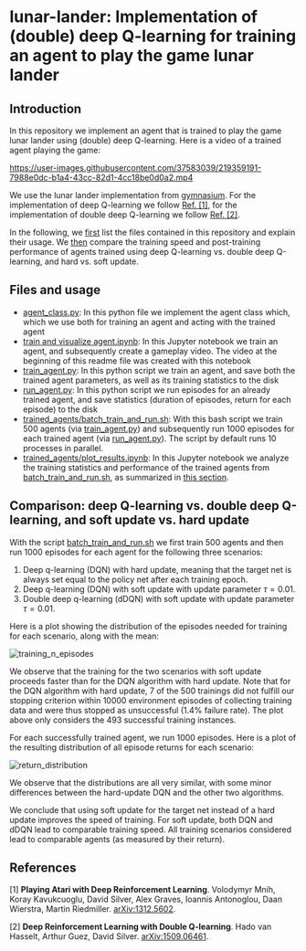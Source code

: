 # lunar-lander: Implementation of (double) deep Q-learning for training an agent to play the game lunar lander

## Introduction

In this repository we implement an agent that is trained to play the game lunar lander using (double) deep Q-learning. Here is a video of a trained agent playing the game:

https://user-images.githubusercontent.com/37583039/219359191-7988e0dc-b1a4-43cc-82d1-4cc18be0d0a2.mp4

We use the lunar lander implementation from [gymnasium](https://gymnasium.farama.org). For the implementation of deep Q-learning we follow <a href="#ref_1">Ref. [1]</a>, for the implementation of double deep Q-learning we follow <a href="#ref_2">Ref. [2]</a>.

In the following, we [first](#files-and-usage) list the files contained in this repository and explain their usage. We [then](#comparison-deep-q-learning-vs-double-deep-q-learning-and-soft-update-vs-hard-update) compare the training speed and post-training performance of agents trained using deep Q-learning vs. double deep Q-learning, and hard vs. soft update.

## Files and usage

* [agent_class.py](agent_class.py): In this python file we implement the agent class which, which we use both for training an agent and acting with the trained agent
* [train and visualize agent.ipynb](train%20and%20visualize%20agent.ipynb): In this Jupyter notebook we train an agent, and subsequently create a gameplay video. The video at the beginning of this readme file was created with this notebook
* [train_agent.py](train_agent.py): In this python script we train an agent, and save both the trained agent parameters, as well as its training statistics to the disk
* [run_agent.py](train_agent.py): In this python script we run episodes for an already trained agent, and save statistics (duration of episodes, return for each episode) to the disk
* [trained_agents/batch_train_and_run.sh](trained_agents/batch_train_and_run.sh): With this bash script we train 500 agents (via [train_agent.py](train_agent.py)) and subsequently run 1000 episodes for each trained agent (via [run_agent.py](run_agent.py)). The script by default runs 10 processes in parallel.
* [trained_agents/plot_results.ipynb](trained_agents/plot_results.ipynb): In this Jupyter notebook we analyze the training statistics and performance of the trained agents from [batch_train_and_run.sh](trained_agents/batch_train_and_run.sh), as summarized in [this section](#comparison-deep-q-learning-vs-double-deep-q-learning-and-soft-update-vs-hard-update).

## Comparison: deep Q-learning vs. double deep Q-learning, and soft update vs. hard update

With the script [batch_train_and_run.sh](trained_agents/batch_train_and_run.sh) we first train 500 agents and then run 1000 episodes for each agent for the following three scenarios:
1. Deep q-learning (DQN) with hard update, meaning that the target net is always set equal to the policy net after each training epoch.
2. Deep q-learning (DQN) with soft update with update parameter $\tau = 0.01$.
3. Double deep q-learning (dDQN) with soft update with update parameter $\tau = 0.01$.

Here is a plot showing the distribution of the episodes needed for training for each scenario, along with the mean:

![training_n_episodes](https://user-images.githubusercontent.com/37583039/220933734-8c995abf-b963-473b-9c06-7488191c19c9.png)

We observe that the training for the two scenarios with soft update proceeds faster than for the DQN algorithm with hard update. Note that for the DQN algorithm with hard update, 7 of the 500 trainings did not fulfill our stopping criterion within 10000 environment episodes of collecting training data and were thus stopped as unsuccessful (1.4% failure rate). The plot above only considers the 493 successful training instances.

For each successfully trained agent, we run 1000 episodes. Here is a plot of the resulting distribution of all episode returns for each scenario:

![return_distribution](https://user-images.githubusercontent.com/37583039/220934293-83d7cd52-0cac-4344-b105-29859d8ecaf1.png)

We observe that the distributions are all very similar, with some minor differences between the hard-update DQN and the other two algorithms. 

We conclude that using soft update for the target net instead of a hard update improves the speed of training. For soft update, both DQN and dDQN lead to comparable training speed. All training scenarios considered lead to comparable agents (as measured by their return).

## References

<a id="ref_1">[1] **Playing Atari with Deep Reinforcement Learning**. Volodymyr Mnih, Koray Kavukcuoglu, David Silver, Alex Graves, Ioannis Antonoglou, Daan Wierstra, Martin Riedmiller. [arXiv:1312.5602](https://arxiv.org/abs/1312.5602).</a>

<a id="ref_2">[2] **Deep Reinforcement Learning with Double Q-learning**. Hado van Hasselt, Arthur Guez, David Silver. [arXiv:1509.06461](https://arxiv.org/abs/1509.06461).</a>
